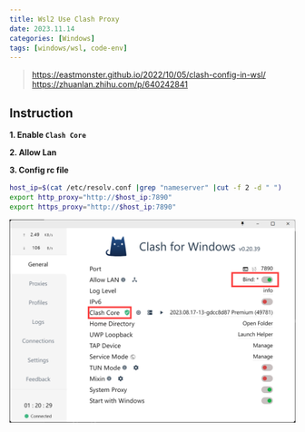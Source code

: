 ```yaml
---
title: Wsl2 Use Clash Proxy
date: 2023.11.14
categories: [Windows]
tags: [windows/wsl, code-env]
---
```


> https://eastmonster.github.io/2022/10/05/clash-config-in-wsl/  
> https://zhuanlan.zhihu.com/p/640242841

## Instruction

**1. Enable `Clash Core`**

**2. Allow Lan**

**3. Config rc file**

```bash
host_ip=$(cat /etc/resolv.conf |grep "nameserver" |cut -f 2 -d " ")
export http_proxy="http://$host_ip:7890"
export https_proxy="http://$host_ip:7890"
```

![Alt text](/assets/images/wsl-clash.png)